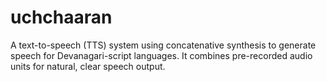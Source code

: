 # uchchaaran
A text-to-speech (TTS) system using concatenative synthesis to generate speech for Devanagari-script languages. It combines pre-recorded audio units for natural, clear speech output.

